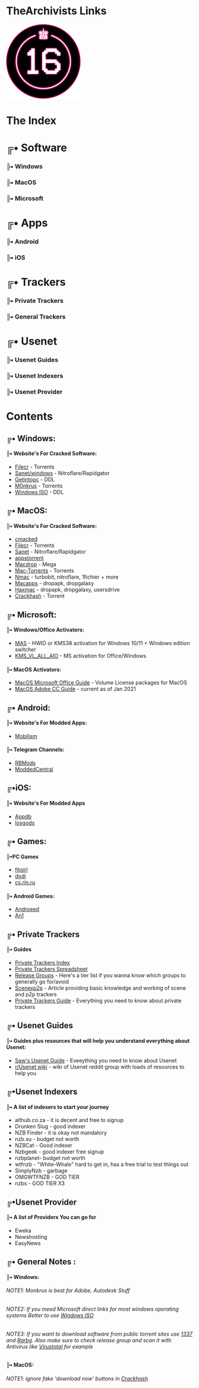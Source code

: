 # TheArchivists Links
![](https://github.com/TheArchivists/Links/blob/dev/113290407.png)

# The Index
# ╔• Software
### ╠• Windows
### ╠• MacOS
### ╠• Microsoft
# ╔• Apps
### ╠• Android
### ╠• iOS
# ╔• Trackers
### ╠• Private Trackers
### ╠• General Trackers
# ╔• Usenet
### ╠• Usenet Guides
### ╠• Usenet Indexers
### ╠• Usenet Provider


# Contents
## ╔• Windows:
#### ╠• Website's For Cracked Software:
* [Filecr](https://filecr.com/windows/) - Torrents
* [Sanet/windows](https://sanet.st/windows/) - Nitroflare/Rapidgator
* [Getintopc](https://getintopc.com/) - DDL
* [M0nkrus](http://w14.monkrus.ws/) - Torrents
* [Windows ISO](https://tb.rg-adguard.net/public.php) - DDL 
 
## ╔• MacOS:
#### ╠• Website's For Cracked Software:
* [cmacked](https://cmacked.com/)
* [Filecr](https://filecr.com/macos/) - Torrents
* [Sanet](https://sanet.st/mac-software/) - Nitroflare/Rapidgator
* [appstorrent](https://appstorrent.ru/)
* [Macdrop](https://macdrop.net/) - Mega
* [Mac-Torrents](https://mac-torrents.io/) - Torrents
* [Nmac](https://nmac.to/) - turbobit, nitroflare, 1fichier + more
* [Macapps](https://macapps.xyz/) - dropapk, dropgalaxy
* [Haxmac](https://haxmac.cc/) - dropapk, dropgalaxy, usersdrive
* [Crackhash](https://crackshash.com/category/macos/) - Torrent

## ╔• Microsoft:
#### ╠• Windows/Office Activators: 
* [MAS](https://github.com/massgravel/Microsoft-Activation-Scripts) - HWID or KMS38 activation for Windows 10/11 + Windows edition switcher
* [KMS_VL_ALL_AIO](https://github.com/abbodi1406/KMS_VL_ALL_AIO) - MS activation for Office/Windows
#### ╠• MacOS Activators:
* [MacOS Microsoft Office Guide](https://telegra.ph/MacOS-Microsoft-Office-Guide-11-29) - Volume License packages for MacOS
* [MacOS Adobe CC Guide](https://telegra.ph/MacOS-Adobe-CC-Guide-11-29) - current as of Jan 2021

## ╔• Android:
#### ╠• Website's For Modded Apps:
* [Mobilism](https://mobilism.org/)
#### ╠• Telegram Channels:
* [RBMods](https://t.me/RBMods)
* [ModdedCentral](https://t.me/ModdedCentral2)

## ╔•iOS:
#### ╠• Website's For Modded Apps
* [Appdb](https://appdb.to/)
* [Iosgods](https://iosgods.com/)

## ╔• Games:
#### ╠•PC Games
* [fitgirl](http://fitgirl-repacks.site/)
* [dodi](https://dodi-repacks.site/)
* [cs.rin.ru](https://cs.rin.ru/)
#### ╠• Android Games:
* [Androeed](https://www.androeed.ru/)
* [An1](https://an1.com/)

## ╔• Private Trackers
#### ╠• Guides
* [Private Trackers Index](https://docs.google.com/spreadsheets/d/1zYZ2107xOZwQ37AjLTc5A4dUJl0ilg8oMrZyA0BGvc0)
* [Private Trackers Spreadsheet](https://hdvinnie.github.io/Private-Trackers-Spreadsheet/)
* [Release Groups](https://docs.google.com/spreadsheets/d/1xz5zqrBumfMtLGA4VMt1VtOyh-47HDTv_swIYktX6AQ/edit?usp=sharing) - Here's a tier list if you wanna know which groups to generally go for/avoid
* [Scenexp2p](https://www.notion.so/Pirates-c6362fa7a32a47c5904b0509e9ca1cd3) - Article providing basic knowledge and working of scene and p2p trackers
* [Private Trackers Guide](https://rentry.co/private-trackers) - Everything you need to know about private trackers 

## ╔• Usenet Guides
#### ╠• Guides plus resources that will help you understand everything about Usenet:
* [Saw's Usenet Guide](https://telegra.ph/EVERYTHING-YOU-NEED-TO-KNOW-ABOUT-USENET-09-04) - Eveeything you need to know about Usenet
* [r/Usenet wiki](https://www.reddit.com/r/usenet/wiki/index/) - wiki of Usenet reddit group with loads of resources to help you

## ╔•Usenet Indexers
#### ╠• A list of indexers to start your journey
* althub.co.za - it is decent and free to signup
* Drunken Slug - good indexer
* NZB Finder - it is okay not mandatory
* nzb.su - budget not worth
* NZBCat - Good indexer
* Nzbgeek - good indexer free signup
* nzbplanet- budget not worth
* wtfnzb - "White-Whale" hard to get in, has a free trial to test things out
* SimplyNzb - garbage
* OMGWTFNZB - GOD TIER
* nzbs - GOD TIER X3

## ╔•Usenet Provider
#### ╠• A list of Providers You can go for
* Eweka
* Newshosting
* EasyNews




## ╔• General Notes :
#### ╠• Windows:
###### *NOTE1: Monkrus is best for Adobe, Autodesk Stuff*
###### *NOTE2: If you meed Microsoft direct links for most windows operating systems Better to use [Windows ISO](https://tb.rg-adguard.net/public.php)*
###### *NOTE3: If you want to download software from public torrent sites use [1337](https://1337x.to/) and [Rarbg](http://Rarbg.to). Also make sure to check release group and scan it with Antivirus like [Virustotal](https://virustotal.com/) for example*

#### ╠• MacOS:
###### *NOTE1: ignore fake 'download now' buttons in [Crackhash](https://crackshash.com/category/macos/)* 
